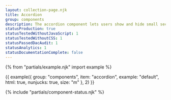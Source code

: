 ```yaml
---
layout: collection-page.njk
title: Accordion
group: components
description: The accordion component lets users show and hide small sections of related content on a page.
statusProduction: true
statusTestedWithoutJavaScript: 1
statusTestedWithoutCSS: 1
statusPassedDacAudit: 1
statusAnalytics: 1
statusDocumentationComplete: false
---
```


{% from "partials/example.njk" import example %}

{{ example({ group: "components", item: "accordion", example: "default", html: true, nunjucks: true, size: "m" }, 2) }}

{% include "partials/component-status.njk" %}
